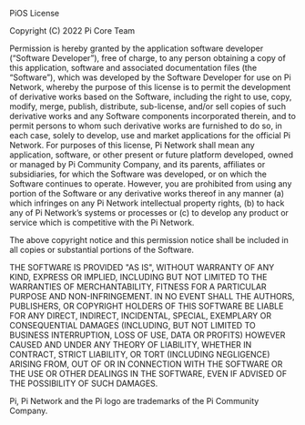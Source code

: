 PiOS License

Copyright (C) 2022 Pi Core Team

Permission is hereby granted by the application software developer (“Software Developer”), free
of charge, to any person obtaining a copy of this application, software and associated 
documentation files (the “Software”), which was developed by the Software Developer for use on 
Pi Network, whereby the purpose of this license is to permit the development of derivative works 
based on the Software, including the right to use, copy, modify, merge, publish, distribute, 
sub-license, and/or sell copies of such derivative works and any Software components incorporated 
therein, and to permit persons to whom such derivative works are furnished to do so, in each case, 
solely to develop, use and market applications for the official Pi Network. For purposes of this 
license, Pi Network shall mean any application, software, or other present or future platform 
developed, owned or managed by Pi Community Company, and its parents, affiliates or subsidiaries, 
for which the Software was developed, or on which the Software continues to operate.  However, 
you are prohibited from using any portion of the Software or any derivative works thereof in any 
manner (a) which infringes on any Pi Network intellectual property rights, (b) to hack any of Pi 
Network’s systems or processes or (c) to develop any product or service which is competitive with 
the Pi Network.
 
The above copyright notice and this permission notice shall be included in all copies or 
substantial portions of the Software.

THE SOFTWARE IS PROVIDED "AS IS", WITHOUT WARRANTY OF ANY KIND, EXPRESS OR IMPLIED, 
INCLUDING BUT NOT LIMITED TO THE WARRANTIES OF MERCHANTABILITY, FITNESS FOR A PARTICULAR PURPOSE 
AND NON-INFRINGEMENT. IN NO EVENT SHALL THE AUTHORS, PUBLISHERS, OR COPYRIGHT HOLDERS OF THIS 
SOFTWARE BE LIABLE FOR ANY DIRECT, INDIRECT, INCIDENTAL, SPECIAL, EXEMPLARY OR CONSEQUENTIAL 
DAMAGES (INCLUDING, BUT NOT LIMITED TO BUSINESS INTERRUPTION, LOSS OF USE, DATA OR PROFITS) 
HOWEVER CAUSED AND UNDER ANY THEORY OF LIABILITY, WHETHER IN CONTRACT, STRICT LIABILITY, OR 
TORT (INCLUDING NEGLIGENCE) ARISING FROM, OUT OF OR IN CONNECTION WITH THE SOFTWARE OR THE USE 
OR OTHER DEALINGS IN THE SOFTWARE, EVEN IF ADVISED OF THE POSSIBILITY OF SUCH DAMAGES.

Pi, Pi Network and the Pi logo are trademarks of the Pi Community Company.

